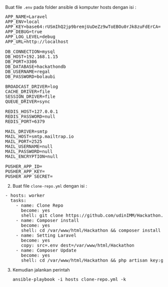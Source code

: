 
Buat file `.env` pada folder ansible di komputer hosts dengan isi :

<pre>APP_NAME=Laravel
APP_ENV=local
APP_KEY=base64:rUSmIhQ2jp9bremjUuDeZz9wToEBOu0rJk8zuFdErCA=
APP_DEBUG=true
APP_LOG_LEVEL=debug
APP_URL=http://localhost

DB_CONNECTION=mysql
DB_HOST=192.168.1.15
DB_PORT=3306
DB_DATABASE=hackathondb
DB_USERNAME=regal
DB_PASSWORD=bolaubi

BROADCAST_DRIVER=log
CACHE_DRIVER=file
SESSION_DRIVER=file
QUEUE_DRIVER=sync

REDIS_HOST=127.0.0.1
REDIS_PASSWORD=null
REDIS_PORT=6379

MAIL_DRIVER=smtp
MAIL_HOST=smtp.mailtrap.io
MAIL_PORT=2525
MAIL_USERNAME=null
MAIL_PASSWORD=null
MAIL_ENCRYPTION=null

PUSHER_APP_ID=
PUSHER_APP_KEY=
PUSHER_APP_SECRET=</pre>

2. Buat file `clone-repo.yml` dengan isi :

<pre>- hosts: worker
  tasks:
    - name: Clone Repo
      become: yes 
      shell: git clone https://github.com/udinIMM/Hackathon.git && mv Hackathon /var/www/html
    - name: Composer install
      become: yes
      shell: cd /var/www/html/Hackathon && composer install
    - name: Setting Laravel
      become: yes
      copy: src=.env dest=/var/www/html/Hackathon
    - name: Composer Update
      become: yes
      shell: cd /var/www/html/Hackathon && php artisan key:generate && chmod -R 777 storage && php artisan migrate:refresh && composer update</pre>
      
3. Kemudian jalankan perintah

   <pre>ansible-playbook -i hosts clone-repo.yml -k</pre>
